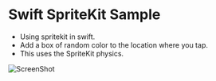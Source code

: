 Swift SpriteKit Sample
======================

- Using spritekit in swift.
- Add a box of random color to the location where you tap.  
- This uses the SpriteKit physics.

![ScreenShot](https://raw.githubusercontent.com/wiki/fullcorder/Swift-SpriteKit-Sample/image/screenshot.png)  

